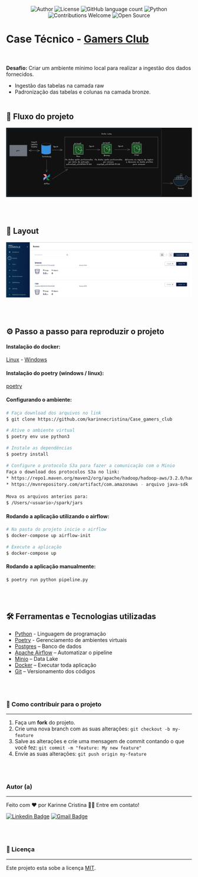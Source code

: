 <p align="center">
<img alt="Author" src="https://img.shields.io/badge/author-KarinneCristina-blue.svg">
<img alt="License" src="https://img.shields.io/badge/license-MIT-blue">
<img alt="GitHub language count" src="https://img.shields.io/github/languages/count/karinnecristina/Case_gamers_club">
<img alt="Python" src="https://img.shields.io/badge/python-3.9+-blue.svg">
<img alt="Contributions Welcome" src="https://img.shields.io/badge/contributions-welcome-blue.svg">
<img alt="Open Source" src="https://badges.frapsoft.com/os/v1/open-source.svg?v=103https://github.com/ellerbrock/open-source-badges/">
</p>

# Case Técnico - [Gamers Club](https://gamersclub.gg/)

<br></br>
**Desafio:** Criar um ambiente mínimo local para realizar a ingestão dos dados fornecidos.
- Ingestão das tabelas na camada raw
- Padronização das tabelas e colunas na camada bronze.
<br></br>

## 🎯 Fluxo do projeto

<p align="center">
  <img src="imagens/arquitetura.png" >
</p>

<br></br>

## 🎨 Layout

<p align="center">
  <img src="imagens/minio.png" >
</p>

<br></br>

## ⚙️ Passo a passo para reproduzir o projeto
#### Instalação do docker:
[Linux](https://www.digitalocean.com/community/tutorials/how-to-install-and-use-docker-on-ubuntu-20-04-pt) -
[Windows](https://docs.docker.com/desktop/windows/install/)
#### Instalação do poetry (windows / linux):
[poetry](https://python-poetry.org/docs/)

#### Configurando o ambiente:
```bash
# Faça download dos arquivos no link
$ git clone https://github.com/karinnecristina/Case_gamers_club
```

```bash
# Ative o ambiente virtual
$ poetry env use python3
```
```bash
# Instale as dependências
$ poetry install
```
```bash
# Configure o protocolo S3a para fazer a comunicação com o Minio
Faça o download dos protocolos S3a no link:
* https://repo1.maven.org/maven2/org/apache/hadoop/hadoop-aws/3.2.0/hadoop-aws-3.2.0.jar - arquivo jar
* https://mvnrepository.com/artifact/com.amazonaws - arquivo java-sdk

Mova os arquivos anterios para:
$ /Users/<usuario>/spark/jars
```
#### Rodando a aplicação utilizando o airflow:

```bash
# Na pasta do projeto inicie o airflow
$ docker-compose up airflow-init
```
```bash
# Execute a aplicação
$ docker-compose up
```
#### Rodando a aplicação manualmente:

```bash
$ poetry run python pipeline.py
```

<br></br> 

## 🛠 Ferramentas e Tecnologias utilizadas

- [Python](https://www.python.org/) - Linguagem de programação
- [Poetry](https://python-poetry.org/) - Gerenciamento de ambientes virtuais
- [Postgres](https://www.postgresql.org/) – Banco de dados
- [Apache Airflow](https://airflow.apache.org/) – Automatizar o pipeline
- [Minio](https://min.io/) – Data Lake
- [Docker](https://www.docker.com/) – Executar toda aplicação
- [Git](https://git-scm.com/) – Versionamento dos códigos

<br></br>

### 💪 Como contribuir para o projeto
---

1. Faça um **fork** do projeto.
2. Crie uma nova branch com as suas alterações: `git checkout -b my-feature`
3. Salve as alterações e crie uma mensagem de commit contando o que você fez: `git commit -m "feature: My new feature"`
4. Envie as suas alterações: `git push origin my-feature`

<br></br>

### Autor (a)
---

Feito com ❤️ por Karinne Cristina 👋🏽 Entre em contato!

[![Linkedin Badge](https://img.shields.io/badge/-Karinne-blue?style=flat-square&logo=Linkedin&logoColor=white&link=https://www.linkedin.com/in/karinnecristinapereira/)](https://www.linkedin.com/in/karinnecristinapereira/) 
[![Gmail Badge](https://img.shields.io/badge/-karinnecristinapereira@gmail.com-c14438?style=flat-square&logo=Gmail&logoColor=white&link=mailto:karinnecristinapereira@gmail.com)](mailto:karinnecristinapereira@gmail.com)

<br></br>

### 📝 Licença
---

Este projeto esta sobe a licença [MIT](./LICENSE).

